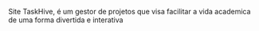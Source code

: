 Site TaskHive, é um gestor de projetos que visa facilitar a vida academica de uma forma divertida e interativa
